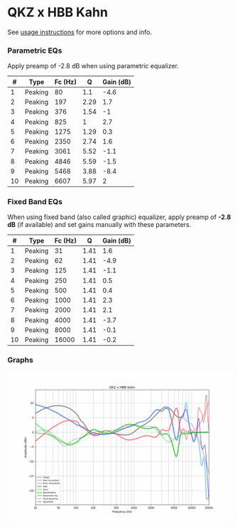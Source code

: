 # QKZ x HBB Kahn
See [usage instructions](https://github.com/jaakkopasanen/AutoEq#usage) for more options and info.

### Parametric EQs
Apply preamp of -2.8 dB when using parametric equalizer.

|   # | Type    |   Fc (Hz) |    Q |   Gain (dB) |
|-----|---------|-----------|------|-------------|
|   1 | Peaking |        80 | 1.1  |        -4.6 |
|   2 | Peaking |       197 | 2.29 |         1.7 |
|   3 | Peaking |       376 | 1.54 |        -1   |
|   4 | Peaking |       825 | 1    |         2.7 |
|   5 | Peaking |      1275 | 1.29 |         0.3 |
|   6 | Peaking |      2350 | 2.74 |         1.6 |
|   7 | Peaking |      3061 | 5.52 |        -1.1 |
|   8 | Peaking |      4846 | 5.59 |        -1.5 |
|   9 | Peaking |      5468 | 3.88 |        -8.4 |
|  10 | Peaking |      6607 | 5.97 |         2   |

### Fixed Band EQs
When using fixed band (also called graphic) equalizer, apply preamp of **-2.8 dB** (if available) and set gains manually with these parameters.

|   # | Type    |   Fc (Hz) |    Q |   Gain (dB) |
|-----|---------|-----------|------|-------------|
|   1 | Peaking |        31 | 1.41 |         1.6 |
|   2 | Peaking |        62 | 1.41 |        -4.9 |
|   3 | Peaking |       125 | 1.41 |        -1.1 |
|   4 | Peaking |       250 | 1.41 |         0.5 |
|   5 | Peaking |       500 | 1.41 |         0.4 |
|   6 | Peaking |      1000 | 1.41 |         2.3 |
|   7 | Peaking |      2000 | 1.41 |         2.1 |
|   8 | Peaking |      4000 | 1.41 |        -3.7 |
|   9 | Peaking |      8000 | 1.41 |        -0.1 |
|  10 | Peaking |     16000 | 1.41 |        -0.2 |

### Graphs
![](./QKZ%20x%20HBB%20Kahn.png)
